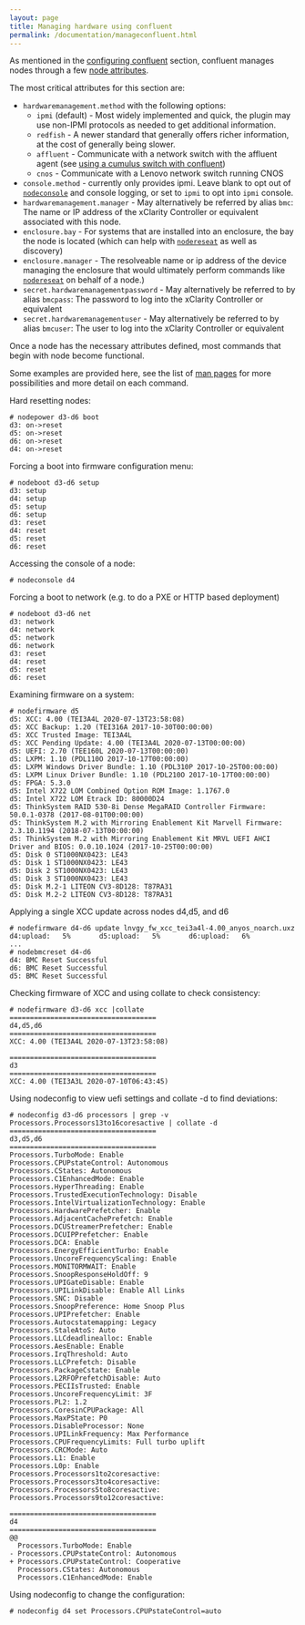 ```yaml
---
layout: page
title: Managing hardware using confluent
permalink: /documentation/manageconfluent.html
---
```


As mentioned in the [configuring confluent]({{site.baseurl}}/documentation/configconfluent.html) section,
confluent manages nodes through a few [node attributes]({{site.baseurl}}/documentation/nodeattributes.html).

The most critical attributes for this section are:

* `hardwaremanagement.method` with the following options:
  * `ipmi` (default) - Most widely implemented and quick, the plugin may use non-IPMI protocols as needed to get additional information.
  * `redfish` - A newer standard that generally offers richer information, at the cost of generally being slower.
  * `affluent` - Communicate with a network switch with the affluent agent (see [using a cumulus switch with confluent]({{site.baseurl}}/documentation/confluentcumulus.html))
  * `cnos` - Communicate with a Lenovo network switch running CNOS
* `console.method` - currently only provides ipmi.  Leave blank to opt out of [`nodeconsole`]({{site.baseurl}}/documentation/man/nodeconsole.html) and console logging, or set to `ipmi` to opt into `ipmi` console.
* `hardwaremanagement.manager` - May alternatively be referred by alias `bmc`: The name or IP address of the xClarity Controller or equivalent associated with this node.
* `enclosure.bay` - For systems that are installed into an enclosure, the bay the node is located (which can help with [`nodereseat`]({{site.baseurl}}/documentation/man/nodereseat.html) as well as discovery)
* `enclosure.manager` - The resolveable name or ip address of the device managing the enclosure that would ultimately perform commands like [`nodereseat`]({{site.baseurl}}/documentation/man/nodereseat.html) on behalf of a node.)
* `secret.hardwaremanagementpassword` - May alternatively be referred to by alias `bmcpass`: The password to log into the xClarity Controller or equivalent
* `secret.hardwaremanagementuser` - May alternatively be referred to by alias `bmcuser`: The user to log into the xClarity Controller or equivalent

Once a node has the necessary attributes defined, most commands that begin with node become functional.

Some examples are provided here, see the list of [man pages]({{site.baseurl}}/documentation/man/) for more possibilities and more detail on each command.

Hard resetting nodes:

    # nodepower d3-d6 boot
    d3: on->reset
    d5: on->reset
    d6: on->reset
    d4: on->reset

Forcing a boot into firmware configuration menu:

    # nodeboot d3-d6 setup
    d3: setup
    d4: setup
    d5: setup
    d6: setup
    d3: reset
    d4: reset
    d5: reset
    d6: reset

Accessing the console of a node:

    # nodeconsole d4

Forcing a boot to network (e.g. to do a PXE or HTTP based deployment)

    # nodeboot d3-d6 net
    d3: network
    d4: network
    d5: network
    d6: network
    d3: reset
    d4: reset
    d5: reset
    d6: reset

Examining firmware on a system:

    # nodefirmware d5
    d5: XCC: 4.00 (TEI3A4L 2020-07-13T23:58:08)
    d5: XCC Backup: 1.20 (TEI316A 2017-10-30T00:00:00)
    d5: XCC Trusted Image: TEI3A4L
    d5: XCC Pending Update: 4.00 (TEI3A4L 2020-07-13T00:00:00)
    d5: UEFI: 2.70 (TEE160L 2020-07-13T00:00:00)
    d5: LXPM: 1.10 (PDL110O 2017-10-17T00:00:00)
    d5: LXPM Windows Driver Bundle: 1.10 (PDL310P 2017-10-25T00:00:00)
    d5: LXPM Linux Driver Bundle: 1.10 (PDL210O 2017-10-17T00:00:00)
    d5: FPGA: 5.3.0
    d5: Intel X722 LOM Combined Option ROM Image: 1.1767.0
    d5: Intel X722 LOM Etrack ID: 80000D24
    d5: ThinkSystem RAID 530-8i Dense MegaRAID Controller Firmware: 50.0.1-0378 (2017-08-01T00:00:00)
    d5: ThinkSystem M.2 with Mirroring Enablement Kit Marvell Firmware: 2.3.10.1194 (2018-07-13T00:00:00)
    d5: ThinkSystem M.2 with Mirroring Enablement Kit MRVL UEFI AHCI Driver and BIOS: 0.0.10.1024 (2017-10-25T00:00:00)
    d5: Disk 0 ST1000NX0423: LE43
    d5: Disk 1 ST1000NX0423: LE43
    d5: Disk 2 ST1000NX0423: LE43
    d5: Disk 3 ST1000NX0423: LE43
    d5: Disk M.2-1 LITEON CV3-8D128: T87RA31 
    d5: Disk M.2-2 LITEON CV3-8D128: T87RA31 
    
Applying a single XCC update across nodes d4,d5, and d6

    # nodefirmware d4-d6 update lnvgy_fw_xcc_tei3a4l-4.00_anyos_noarch.uxz 
    d4:upload:   5%       d5:upload:   5%       d6:upload:   6%       
    ...
    # nodebmcreset d4-d6
    d4: BMC Reset Successful
    d6: BMC Reset Successful
    d5: BMC Reset Successful

Checking firmware of XCC and using collate to check consistency:

    # nodefirmware d3-d6 xcc |collate
    ====================================
    d4,d5,d6
    ====================================
    XCC: 4.00 (TEI3A4L 2020-07-13T23:58:08)
    
    ====================================
    d3
    ====================================
    XCC: 4.00 (TEI3A3L 2020-07-10T06:43:45)
    
Using nodeconfig to view uefi settings and collate -d to find deviations:

    # nodeconfig d3-d6 processors | grep -v Processors.Processors13to16coresactive | collate -d
    ====================================
    d3,d5,d6
    ====================================
    Processors.TurboMode: Enable
    Processors.CPUPstateControl: Autonomous
    Processors.CStates: Autonomous
    Processors.C1EnhancedMode: Enable
    Processors.HyperThreading: Enable
    Processors.TrustedExecutionTechnology: Disable
    Processors.IntelVirtualizationTechnology: Enable
    Processors.HardwarePrefetcher: Enable
    Processors.AdjacentCachePrefetch: Enable
    Processors.DCUStreamerPrefetcher: Enable
    Processors.DCUIPPrefetcher: Enable
    Processors.DCA: Enable
    Processors.EnergyEfficientTurbo: Enable
    Processors.UncoreFrequencyScaling: Enable
    Processors.MONITORMWAIT: Enable
    Processors.SnoopResponseHoldOff: 9
    Processors.UPIGateDisable: Enable
    Processors.UPILinkDisable: Enable All Links
    Processors.SNC: Disable
    Processors.SnoopPreference: Home Snoop Plus
    Processors.UPIPrefetcher: Enable
    Processors.Autocstatemapping: Legacy
    Processors.StaleAtoS: Auto
    Processors.LLCdeadlinealloc: Enable
    Processors.AesEnable: Enable
    Processors.IrqThreshold: Auto
    Processors.LLCPrefetch: Disable
    Processors.PackageCstate: Enable
    Processors.L2RFOPrefetchDisable: Auto
    Processors.PECIIsTrusted: Enable
    Processors.UncoreFrequencyLimit: 3F
    Processors.PL2: 1.2
    Processors.CoresinCPUPackage: All
    Processors.MaxPState: P0
    Processors.DisableProcessor: None
    Processors.UPILinkFrequency: Max Performance
    Processors.CPUFrequencyLimits: Full turbo uplift
    Processors.CRCMode: Auto
    Processors.L1: Enable
    Processors.L0p: Enable
    Processors.Processors1to2coresactive:
    Processors.Processors3to4coresactive:
    Processors.Processors5to8coresactive:
    Processors.Processors9to12coresactive:
    
    ====================================
    d4
    ====================================
    @@
      Processors.TurboMode: Enable
    - Processors.CPUPstateControl: Autonomous
    + Processors.CPUPstateControl: Cooperative
      Processors.CStates: Autonomous
      Processors.C1EnhancedMode: Enable
        
Using nodeconfig to change the configuration:

    # nodeconfig d4 set Processors.CPUPstateControl=auto

